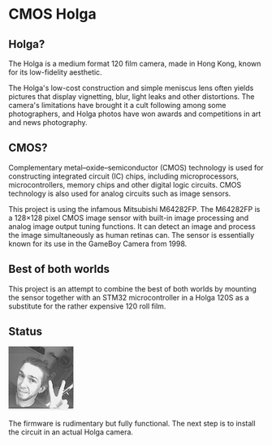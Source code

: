 # CMOS Holga

## Holga?

The Holga is a medium format 120 film camera, made in Hong Kong, known
for its low-fidelity aesthetic.

The Holga's low-cost construction and simple meniscus lens often yields
pictures that display vignetting, blur, light leaks and other
distortions.  The camera's limitations have brought it a cult following
among some photographers, and Holga photos have won awards and
competitions in art and news photography.

## CMOS?

Complementary metal–oxide–semiconductor (CMOS) technology is used for
constructing integrated circuit (IC) chips, including microprocessors,
microcontrollers, memory chips and other digital logic circuits.  CMOS
technology is also used for analog circuits such as image sensors.

This project is using the infamous Mitsubishi M64282FP.  The M64282FP is
a 128×128 pixel CMOS image sensor with built-in image processing and
analog image output tuning functions.  It can detect an image and
process the image simultaneously as human retinas can.  The sensor is
essentially known for its use in the GameBoy Camera from 1998.

## Best of both worlds

This project is an attempt to combine the best of both worlds by
mounting the sensor together with an STM32 microcontroller in a Holga
120S as a substitute for the rather expensive 120 roll film.

## Status

[![Selfie](media/selfie.jpg)](media/selfie.jpg?raw=true "Selfie")

The firmware is rudimentary but fully functional.  The next step is to
install the circuit in an actual Holga camera.
